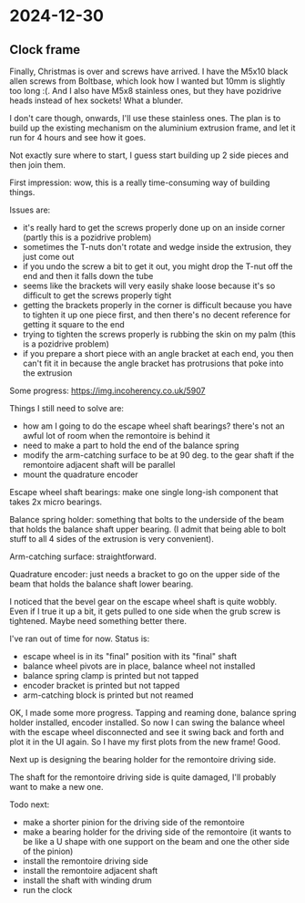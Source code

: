 # 2024-12-30

## Clock frame

Finally, Christmas is over and screws have arrived. I have the M5x10 black allen screws
from Boltbase, which look how I wanted but 10mm is slightly too long :(. And I also
have M5x8 stainless ones, but they have pozidrive heads instead of hex sockets! What
a blunder.

I don't care though, onwards, I'll use these stainless ones. The plan is to build
up the existing mechanism on the aluminium extrusion frame, and let it run for 4 hours and
see how it goes.

Not exactly sure where to start, I guess start building up 2 side pieces and then join
them.

First impression: wow, this is a really time-consuming way of building things.

Issues are:

 * it's really hard to get the screws properly done up on an inside corner (partly this is a pozidrive problem)
 * sometimes the T-nuts don't rotate and wedge inside the extrusion, they just come out
 * if you undo the screw a bit to get it out, you might drop the T-nut off the end and then it falls down the tube
 * seems like the brackets will very easily shake loose because it's so difficult to get the screws properly tight
 * getting the brackets properly in the corner is difficult because you have to tighten it up one piece first, and then there's no decent reference for getting it square to the end
 * trying to tighten the screws properly is rubbing the skin on my palm (this is a pozidrive problem)
 * if you prepare a short piece with an angle bracket at each end, you then can't fit it in because the angle bracket has protrusions that poke into the extrusion

Some progress: https://img.incoherency.co.uk/5907

Things I still need to solve are:

 * how am I going to do the escape wheel shaft bearings? there's not an awful lot of room when the remontoire is behind it
 * need to make a part to hold the end of the balance spring
 * modify the arm-catching surface to be at 90 deg. to the gear shaft if the remontoire adjacent shaft will be parallel
 * mount the quadrature encoder

Escape wheel shaft bearings: make one single long-ish component that takes 2x micro bearings.

Balance spring holder: something that bolts to the underside of the beam that holds the
balance shaft upper bearing. (I admit that being able to bolt stuff to all 4 sides of
the extrusion is very convenient).

Arm-catching surface: straightforward.

Quadrature encoder: just needs a bracket to go on the upper side of the beam that
holds the balance shaft lower bearing.

I noticed that the bevel gear on the escape wheel shaft is quite wobbly. Even if I true it
up a bit, it gets pulled to one side when the grub screw is tightened. Maybe need something
better there.

I've ran out of time for now. Status is:

 * escape wheel is in its "final" position with its "final" shaft
 * balance wheel pivots are in place, balance wheel not installed
 * balance spring clamp is printed but not tapped
 * encoder bracket is printed but not tapped
 * arm-catching block is printed but not reamed

OK, I made some more progress. Tapping and reaming done, balance spring holder installed,
encoder installed. So now I can swing the balance wheel with the escape wheel disconnected
and see it swing back and forth and plot it in the UI again. So I have my first plots from
the new frame! Good.

Next up is designing the bearing holder for the remontoire driving side.

The shaft for the remontoire driving side is quite damaged, I'll probably want to make
a new one.

Todo next:

 * make a shorter pinion for the driving side of the remontoire
 * make a bearing holder for the driving side of the remontoire (it wants to be like a U shape with one support on the beam and one the other side of the pinion)
 * install the remontoire driving side
 * install the remontoire adjacent shaft
 * install the shaft with winding drum
 * run the clock


